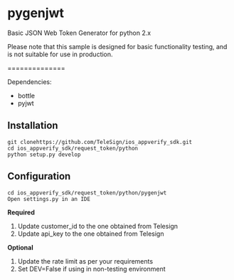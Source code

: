 pygenjwt
===============

Basic JSON Web Token Generator for python 2.x

Please note that this sample is designed for basic functionality 
testing, and is not suitable for use in production. 

==============

Dependencies:

- bottle
- pyjwt


Installation
------------

    git clonehttps://github.com/TeleSign/ios_appverify_sdk.git
    cd ios_appverify_sdk/request_token/python
    python setup.py develop
    
Configuration
-------------

    cd ios_appverify_sdk/request_token/python/pygenjwt
    Open settings.py in an IDE

<b>Required</b>
<ol>
<li>Update customer_id to the one obtained from Telesign</li>
<li>Update api_key to the one obtained from Telesign</li>
</ol>

<b>Optional</b>
<ol>
<li>Update the rate limit as per your requirements</li>
<li>Set DEV=False if using in non-testing environment</li>
</ol>
